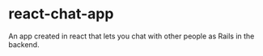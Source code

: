 # react-chat-app
An app created in react that lets you chat with other people as Rails in the backend.
